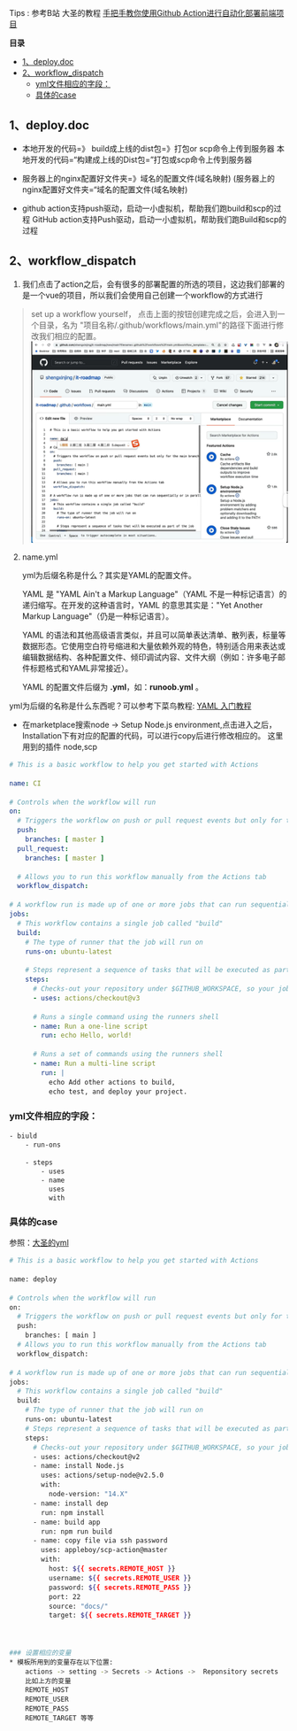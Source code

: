 Tips : 参考B站 大圣的教程 
[手把手教你使用Github Action进行自动化部署前端项目](https://www.bilibili.com/video/BV1Ca411h7rx?spm_id_from=333.337.search-card.all.click)


**目录**
- [1、deploy.doc](#1deploydoc)
- [2、workflow_dispatch](#2workflow_dispatch)
  - [yml文件相应的字段：](#yml文件相应的字段)
  - [具体的case](#具体的case)

##  1、deploy.doc

* 本地开发的代码=》 build成上线的dist包=》打包or scp命令上传到服务器
本地开发的代码=“构建成上线的Dist包=”打包或scp命令上传到服务器

* 服务器上的nginx配置好文件夹=》域名的配置文件(域名映射)
(服务器上的nginx配置好文件夹=“域名的配置文件(域名映射)

* github action支持push驱动，启动一小虚拟机，帮助我们跑build和scp的过程
GitHub action支持Push驱动，启动一小虚拟机，帮助我们跑Build和scp的过程


## 2、workflow_dispatch

1. 我们点击了action之后，会有很多的部署配置的所选的项目，这边我们部署的是一个vue的项目，所以我们会使用自己创建一个workflow的方式进行

>set up a workflow yourself，
点击上面的按钮创建完成之后，会进入到一个目录，名为 "项目名称/.github/workflows/main.yml"的路径下面进行修改我们相应的配置。
![workflow_dispatch](./noteimages/%E5%A4%A7%E5%9C%A3%20github%20action%20%E8%B5%84%E6%96%99/workflow_dispatch.png)



2. name.yml   


   yml为后缀名称是什么？其实是YAML的配置文件。

   YAML 是 "YAML Ain't a Markup Language"（YAML 不是一种标记语言）的递归缩写。在开发的这种语言时，YAML 的意思其实是："Yet Another Markup Language"（仍是一种标记语言）。

   YAML 的语法和其他高级语言类似，并且可以简单表达清单、散列表，标量等数据形态。它使用空白符号缩进和大量依赖外观的特色，特别适合用来表达或编辑数据结构、各种配置文件、倾印调试内容、文件大纲（例如：许多电子邮件标题格式和YAML非常接近）。

   YAML 的配置文件后缀为 **.yml**，如：**runoob.yml** 。

yml为后缀的名称是什么东西呢？可以参考下菜鸟教程:
[YAML 入门教程](https://www.runoob.com/w3cnote/yaml-intro.html)


* 在marketplace搜索node -> Setup Node.js environment,点击进入之后，Installation下有对应的配置的代码，可以进行copy后进行修改相应的。  这里用到的插件 node,scp
```yml
# This is a basic workflow to help you get started with Actions

name: CI

# Controls when the workflow will run
on:
  # Triggers the workflow on push or pull request events but only for the master branch
  push:
    branches: [ master ]
  pull_request:
    branches: [ master ]

  # Allows you to run this workflow manually from the Actions tab
  workflow_dispatch:

# A workflow run is made up of one or more jobs that can run sequentially or in parallel
jobs:
  # This workflow contains a single job called "build"
  build:
    # The type of runner that the job will run on
    runs-on: ubuntu-latest

    # Steps represent a sequence of tasks that will be executed as part of the job
    steps:
      # Checks-out your repository under $GITHUB_WORKSPACE, so your job can access it
      - uses: actions/checkout@v3

      # Runs a single command using the runners shell
      - name: Run a one-line script
        run: echo Hello, world!

      # Runs a set of commands using the runners shell
      - name: Run a multi-line script
        run: |
          echo Add other actions to build,
          echo test, and deploy your project.

```


### yml文件相应的字段：
    - biuld
        - run-ons
    
        - steps
            - uses
            - name
              uses
              with


### 具体的case
参照：[大圣的yml](https://github.com/shengxinjing/it-roadmap/actions/runs/1890874321/workflow)

```bash
# This is a basic workflow to help you get started with Actions

name: deploy

# Controls when the workflow will run
on:
  # Triggers the workflow on push or pull request events but only for the main branch
  push:
    branches: [ main ]
  # Allows you to run this workflow manually from the Actions tab
  workflow_dispatch:

# A workflow run is made up of one or more jobs that can run sequentially or in parallel
jobs:
  # This workflow contains a single job called "build"
  build:
    # The type of runner that the job will run on
    runs-on: ubuntu-latest
    # Steps represent a sequence of tasks that will be executed as part of the job
    steps:
      # Checks-out your repository under $GITHUB_WORKSPACE, so your job can access it
      - uses: actions/checkout@v2
      - name: install Node.js
        uses: actions/setup-node@v2.5.0
        with:
          node-version: "14.X"
      - name: install dep
        run: npm install
      - name: build app
        run: npm run build
      - name: copy file via ssh password
        uses: appleboy/scp-action@master
        with:
          host: ${{ secrets.REMOTE_HOST }}
          username: ${{ secrets.REMOTE_USER }}
          password: ${{ secrets.REMOTE_PASS }}
          port: 22
          source: "docs/"
          target: ${{ secrets.REMOTE_TARGET }}



### 设置相应的变量
* 模板所用到的变量存在以下位置: 
    actions -> setting -> Secrets -> Actions ->  Reponsitory secrets
    比如上方的变量  
    REMOTE_HOST
    REMOTE_USER
    REMOTE_PASS
    REMOTE_TARGET 等等

```